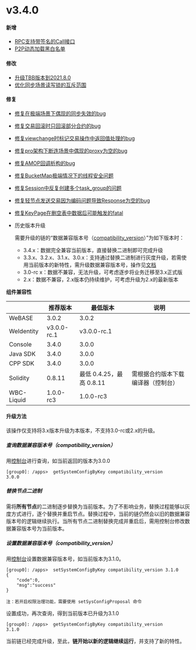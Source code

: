 # v3.4.0

#### 新增

* [RPC支持带签名的Call接口](https://github.com/FISCO-BCOS/FISCO-BCOS/pull/3611)
* [P2P动态加载黑白名单](https://github.com/FISCO-BCOS/FISCO-BCOS/pull/3621)

#### 修改

* [升级TBB版本到2021.8.0](https://github.com/FISCO-BCOS/FISCO-BCOS/pull/3656)
* [优化同步场景读写锁的互斥范围](https://github.com/FISCO-BCOS/FISCO-BCOS/pull/3650)

#### 修复

* [修复在极端场景下偶现的同步失效的bug](https://github.com/FISCO-BCOS/FISCO-BCOS/pull/3674)
* [修复交易回滚时只回滚部分合约的bug](https://github.com/FISCO-BCOS/FISCO-BCOS/pull/3629)
* [修复viewchange时标记交易操作中返回值处理的bug](https://github.com/FISCO-BCOS/FISCO-BCOS/pull/3654)
* [修复pro架构下断连场景中偶现的proxy为空的bug](https://github.com/FISCO-BCOS/FISCO-BCOS/pull/3684)
* [修复AMOP回调析构的bug](https://github.com/FISCO-BCOS/FISCO-BCOS/pull/3673)
* [修复BucketMap极端情况下的线程安全问题](https://github.com/FISCO-BCOS/FISCO-BCOS/pull/3666)
* [修复Session中反复创建多个task_group的问题](https://github.com/FISCO-BCOS/FISCO-BCOS/pull/3662)
* [修复轻节点发送交易因为编码问题导致Response为空的bug](https://github.com/FISCO-BCOS/FISCO-BCOS/pull/3670)
* [修复KeyPage在删空表中数据后可能触发的fatal](https://github.com/FISCO-BCOS/FISCO-BCOS/pull/3686)

* 历史版本升级

  需要升级的链的“数据兼容版本号（[compatibility_version](#id5)）”为如下版本时：

  * 3.4.x：数据完全兼容当前版本，直接替换二进制即可完成升级
  * 3.3.x、3.2.x、3.1.x、3.0.x：支持通过替换二进制进行灰度升级，若需使用当前版本的新特性，需升级数据兼容版本号，操作见[文档](#id5)
  * 3.0-rc x：数据不兼容，无法升级，可考虑逐步将业务迁移至3.x正式版
  * 2.x：数据不兼容，2.x版本仍持续维护，可考虑升级为2.x的最新版本

**组件兼容性**

|            | 推荐版本  | 最低版本                 | 说明                               |
| ---------- | --------- | ------------------------ | ---------------------------------- |
| WeBASE     | 3.0.2      | 3.0.2                   |                                    |
| WeIdentity | v3.0.0-rc.1| v3.0.0-rc.1             |                                    |
| Console    | 3.4.0     | 3.0.0                    |                                    |
| Java SDK   | 3.4.0     | 3.0.0                    |                                    |
| CPP SDK    | 3.4.0     | 3.0.0                    |                                    |
| Solidity   | 0.8.11    | 最低 0.4.25，最高 0.8.11 | 需根据合约版本下载编译器（控制台） |
| WBC-Liquid | 1.0.0-rc3 | 1.0.0-rc3                |                                    |

#### 升级方法

该操作仅支持将3.x版本升级为本版本，不支持3.0-rc或2.x的升级。

##### 查询数据兼容版本号（compatibility_version）

用[控制台](https://fisco-bcos-doc.readthedocs.io/zh_CN/latest/docs/operation_and_maintenance/console/console_commands.html#getsystemconfigbykey)进行查询，如当前返回的版本为3.0.0

``` 
[group0]: /apps>  getSystemConfigByKey compatibility_version
3.0.0
```

##### 替换节点二进制

需将**所有节点**的二进制逐步替换为当前版本。为了不影响业务，替换过程能够以灰度方式进行，逐个替换并重启节点。替换过程中，当前的链仍然会以旧的数据兼容版本号的逻辑继续执行。当所有节点二进制替换完成并重启后，需用控制台修改数据兼容版本号为当前版本。

##### 设置数据兼容版本号（compatibility_version）

用[控制台](https://fisco-bcos-doc.readthedocs.io/zh_CN/latest/docs/operation_and_maintenance/console/console_commands.html#setsystemconfigbykey)设置数据兼容版本号，如当前版本为3.1.0。

```
[group0]: /apps>  setSystemConfigByKey compatibility_version 3.1.0
{
    "code":0,
    "msg":"success"
}

注：若开启权限治理功能，需要使用 setSysConfigProposal 命令
```

设置成功，再次查询，得到当前版本已升级为3.1.0

``` 
[group0]: /apps>  getSystemConfigByKey compatibility_version
3.1.0
```

当前链已经完成升级，至此，**链开始以新的逻辑继续运行**，并支持了新的特性。
